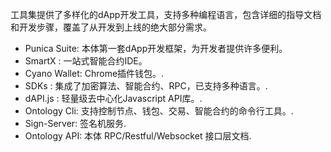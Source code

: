 工具集提供了多样化的dApp开发工具，支持多种编程语言，包含详细的指导文档和开发步骤，覆盖了从开发到上线的绝大部分需求。

* Punica Suite: 本体第一套dApp开发框架，为开发者提供许多便利。
* SmartX : 一站式智能合约IDE。
* Cyano Wallet: Chrome插件钱包。.
* SDKs : 集成了加密算法、智能合约、RPC，已支持多种语言。.
* dAPI.js : 轻量级去中心化Javascript API库。. 
* Ontology Cli: 支持控制节点、钱包、交易、智能合约的命令行工具。.
* Sign-Server: 签名机服务. 
* Ontology API: 本体 RPC/Restful/Websocket 接口层文档.